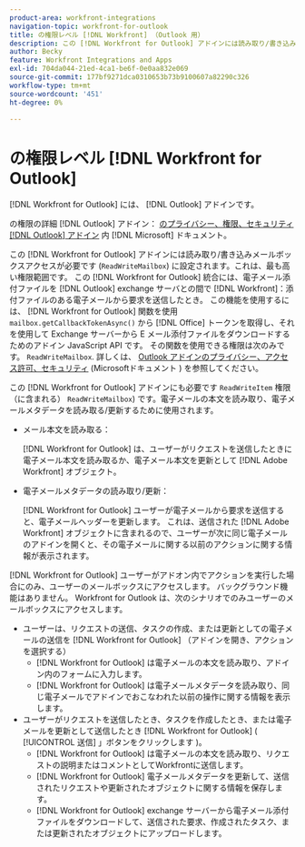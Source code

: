 ```yaml
---
product-area: workfront-integrations
navigation-topic: workfront-for-outlook
title: の権限レベル [!DNL Workfront] （Outlook 用）
description: この [!DNL Workfront for Outlook] アドインには読み取り/書き込みメールボックスアクセスが必要です。 この [!DNL Workfront for Outlook] 統合には、Outlook exchange サーバーから電子メール添付ファイルをダウンロードし、次の場所にアップロードする機能があるので、最高レベルの権限が必要です。 [!DNL Workfront]：添付ファイルのある電子メールから要求を送信したとき。
author: Becky
feature: Workfront Integrations and Apps
exl-id: 704da044-21ed-4ca1-be6f-0e0aa832e069
source-git-commit: 177bf9271dca0310653b73b9100607a82290c326
workflow-type: tm+mt
source-wordcount: '451'
ht-degree: 0%

---
```


# の権限レベル [!DNL Workfront for Outlook]

[!DNL Workfront for Outlook] には、 [!DNL Outlook] アドインです。

の権限の詳細 [!DNL Outlook] アドイン： [のプライバシー、権限、セキュリティ [!DNL Outlook] アドイン](https://docs.microsoft.com/en-us/office/dev/add-ins/outlook/privacy-and-security) 内 [!DNL Microsoft] ドキュメント。

この [!DNL Workfront for Outlook] アドインには読み取り/書き込みメールボックスアクセスが必要です (`ReadWriteMailbox`) に設定されます。これは、最も高い権限範囲です。
この [!DNL Workfront for Outlook] 統合には、電子メール添付ファイルを [!DNL Outlook] exchange サーバとの間で [!DNL Workfront]：添付ファイルのある電子メールから要求を送信したとき。 この機能を使用するには、 [!DNL Workfront for Outlook] 関数を使用 `mailbox.getCallbackTokenAsync()` から [!DNL Office] トークンを取得し、それを使用して Exchange サーバーから E メール添付ファイルをダウンロードするためのアドイン JavaScript API です。 その関数を使用できる権限は次のみです。 `ReadWriteMailbox`. 詳しくは、 [Outlook アドインのプライバシー、アクセス許可、セキュリティ](https://docs.microsoft.com/en-us/office/dev/add-ins/outlook/privacy-and-security) (Microsoftドキュメント ) を参照してください。

この [!DNL Workfront for Outlook] アドインにも必要です `ReadWriteItem` 権限（に含まれる） `ReadWriteMailbox`) です。電子メールの本文を読み取り、電子メールメタデータを読み取る/更新するために使用されます。

* メール本文を読み取る：

   [!DNL Workfront for Outlook] は、ユーザーがリクエストを送信したときに電子メール本文を読み取るか、電子メール本文を更新として [!DNL Adobe Workfront] オブジェクト。
* 電子メールメタデータの読み取り/更新：

   [!DNL Workfront for Outlook] ユーザーが電子メールから要求を送信すると、電子メールヘッダーを更新します。 これは、送信された [!DNL Adobe Workfront] オブジェクトに含まれるので、ユーザーが次に同じ電子メールのアドインを開くと、その電子メールに関する以前のアクションに関する情報が表示されます。

[!DNL Workfront for Outlook] ユーザーがアドオン内でアクションを実行した場合にのみ、ユーザーのメールボックスにアクセスします。 バックグラウンド機能はありません。 Workfront for Outlook は、次のシナリオでのみユーザーのメールボックスにアクセスします。

* ユーザーは、リクエストの送信、タスクの作成、または更新としての電子メールの送信を [!DNL Workfront for Outlook] （アドインを開き、アクションを選択する）
   * [!DNL Workfront for Outlook] は電子メールの本文を読み取り、アドイン内のフォームに入力します。
   * [!DNL Workfront for Outlook] は電子メールメタデータを読み取り、同じ電子メールでアドインでおこなわれた以前の操作に関する情報を表示します。
* ユーザーがリクエストを送信したとき、タスクを作成したとき、または電子メールを更新として送信したとき [!DNL Workfront for Outlook] ( [!UICONTROL 送信] 」ボタンをクリックします )。
   * [!DNL Workfront for Outlook] は電子メールの本文を読み取り、リクエストの説明またはコメントとしてWorkfrontに送信します。
   * [!DNL Workfront for Outlook] 電子メールメタデータを更新して、送信されたリクエストや更新されたオブジェクトに関する情報を保存します。
   * [!DNL Workfront for Outlook] exchange サーバーから電子メール添付ファイルをダウンロードして、送信された要求、作成されたタスク、または更新されたオブジェクトにアップロードします。
